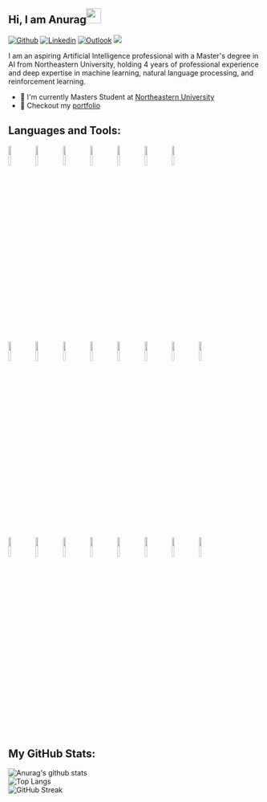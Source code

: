 ## Hi, I am Anurag<img src="https://raw.githubusercontent.com/MartinHeinz/MartinHeinz/master/wave.gif" width="30px">
[![Github](https://img.shields.io/badge/-Github-000?style=flat&logo=Github&logoColor=white)](https://github.com/D3STRON)
[![Linkedin](https://img.shields.io/badge/-LinkedIn-blue?style=flat&logo=Linkedin&logoColor=white)](https://www.linkedin.com/in/anurag-ghosh-65246b152/)
[![Outlook](https://img.shields.io/badge/-Gmail-c14438?style=flat&logo=Gmail&logoColor=white)](mailto:ghosh.anu@northeastern.edu)
![](https://komarev.com/ghpvc/?username=D3STRON&color=blue&style=flat-square&label=Profile+visitors)

I am an aspiring Artificial Intelligence professional with a Master's degree in AI from Northeastern University, holding 4 years of professional experience and deep expertise in machine learning, natural language processing, and reinforcement learning.  

- 🏢 I'm currently Masters Student at [Northeastern University](https://www.khoury.northeastern.edu/)
- 🎨 Checkout my [portfolio](https://d3stron.github.io/)


## Languages and Tools:
  <code><img width="10%" src="https://www.vectorlogo.zone/logos/python/python-horizontal.svg"></code>
<code><img width="10%" src="https://www.vectorlogo.zone/logos/java/java-horizontal.svg"></code>
<code><img width="10%" src="https://www.vectorlogo.zone/logos/javascript/javascript-ar21.svg"></code>
<code><img width="10%" src="https://www.vectorlogo.zone/logos/w3_html5/w3_html5-ar21.svg"></code>
<code><img width="10%" src="https://www.vectorlogo.zone/logos/mongodb/mongodb-ar21.svg"></code>
<code><img width="10%" src="https://www.vectorlogo.zone/logos/mysql/mysql-horizontal.svg"></code>
<code><img width="10%" src="https://www.vectorlogo.zone/logos/google_bigquery/google_bigquery-ar21.svg"></code>
<br />
<code><img width="10%" src="https://www.vectorlogo.zone/logos/pocoo_flask/pocoo_flask-ar21.svg"></code>
<code><img width="10%" src="https://www.vectorlogo.zone/logos/nodejs/nodejs-horizontal.svg"></code>
<code><img width="10%" src="https://www.vectorlogo.zone/logos/microsoft_powerbi/microsoft_powerbi-ar21.svg"></code>
<code><img width="10%" src="https://www.vectorlogo.zone/logos/tensorflow/tensorflow-ar21.svg"></code>
<code><img width="10%" src="https://www.vectorlogo.zone/logos/pytorch/pytorch-ar21.svg"></code>
<code><img width="10%" src="https://www.vectorlogo.zone/logos/opencv/opencv-ar21.svg"></code>
<code><img width="10%" src="https://www.vectorlogo.zone/logos/springio/springio-ar21.svg"></code>
<code><img width="10%" src="https://upload.wikimedia.org/wikipedia/commons/0/05/Scikit_learn_logo_small.svg"></code>
<br />
<code><img width="10%" src="https://www.vectorlogo.zone/logos/docker/docker-ar21.svg"></code>
<code><img width="10%" src="https://www.vectorlogo.zone/logos/git-scm/git-scm-ar21.svg"></code>
<code><img width="10%" src="https://www.vectorlogo.zone/logos/amazon_aws/amazon_aws-ar21.svg"></code>
<code><img width="10%" src="https://www.vectorlogo.zone/logos/google_cloud/google_cloud-ar21.svg"></code>
<code><img width="10%" src="https://www.vectorlogo.zone/logos/microsoft_azure/microsoft_azure-ar21.svg"></code>
<code><img width="10%" src="https://www.vectorlogo.zone/logos/jupyter/jupyter-ar21.svg"></code>
<code><img width="10%" src="https://www.vectorlogo.zone/logos/android/android-ar21.svg"></code>
<code><img width="10%" src="https://www.vectorlogo.zone/logos/linux/linux-ar21.svg"></code>
<br />
</p>

## My GitHub Stats:
![Anurag's github stats](https://github-readme-stats.vercel.app/api?username=D3STRON&show_icons=true&line_height=27&count_private=true&include_all_commits=true&title_color=ffc857&icon_color=8ac926&text_color=daf7dc&bg_color=151515)
<br>
![Top Langs](https://github-readme-stats.vercel.app/api/top-langs/?username=D3STRON&layout=compact&text_color=daf7dc&bg_color=151515&hide=css,html,php)
<br>
![GitHub Streak](https://github-readme-streak-stats.herokuapp.com/?user=D3STRON&theme=dark)
